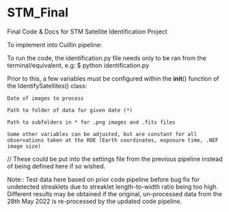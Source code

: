 # STM_Final
Final Code &amp; Docs for STM Satellite Identification Project

To implement into Cuillin pipeline:

To run the code, the identification.py file needs only to be ran from the terminal/equivalent, e.g: $ python identification.py

Prior to this, a few variables must be configured within the __init__() function of the IdentifySatellites() class:

    Date of images to process

    Path to folder of data for given date (*)

    Path to subfolders in * for .png images and .fits files

    Some other variables can be adjusted, but are constant for all observations taken at the ROE (Earth coordinates, exposure time, .NEF image size)

// These could be put into the settings file from the previous pipeline instead of being defined here if so wished.

Note:: Test data here based on prior code pipeline before bug fix for undetected streaklets due to streaklet length-to-width ratio being too high. Different results may be obtained if the original, un-processed data from the 28th May 2022 is re-processed by the updated code pipeline.
